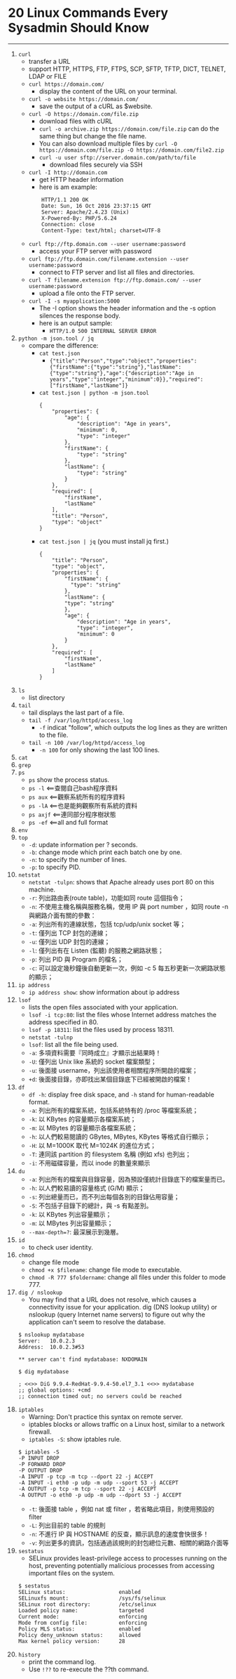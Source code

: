 # 20 Linux Commands Every Sysadmin Should Know
---

1. `curl`
	- transfer a URL
	- support HTTP, HTTPS, FTP, FTPS, SCP, SFTP, TFTP, DICT, TELNET, LDAP or FILE
	- `curl https://domain.com/`
		- display the content of the URL on your terminal.
	- `curl -o website https://domain.com/`
		- save the output of a cURL as $website.
	- `curl -O https://domain.com/file.zip`
		- download files with cURL
		- `curl -o archive.zip https://domain.com/file.zip` can do the same thing but change the file name.
		- You can also download multiple files by `curl -O https://domain.com/file.zip -O https://domain.com/file2.zip`
		- `curl -u user sftp://server.domain.com/path/to/file`
			- download files securely via SSH
	- `curl -I http://domain.com`
		- get HTTP header information
		- here is am example:
        ```
            HTTP/1.1 200 OK
		    Date: Sun, 16 Oct 2016 23:37:15 GMT
		    Server: Apache/2.4.23 (Unix)
		    X-Powered-By: PHP/5.6.24
		    Connection: close
		    Content-Type: text/html; charset=UTF-8
        ```
	- `curl ftp://ftp.domain.com --user username:password`
		- access your FTP server with password
	- `curl ftp://ftp.domain.com/filename.extension --user username:password`
		- connect to FTP server and list all files and directories.
	- `curl -T filename.extension ftp://ftp.domain.com/ --user username:password`
		- upload a file onto the FTP server.
	- `curl -I -s myapplication:5000`
		- The -I option shows the header information and the -s option silences the response body.
		- here is an output sample:
			- `HTTP/1.0 500 INTERNAL SERVER ERROR` 
2. `python -m json.tool / jq`	
	- compare the difference:
		- `cat test.json`
			- `{"title":"Person","type":"object","properties":{"firstName":{"type":"string"},"lastName":{"type":"string"},"age":{"description":"Age in years","type":"integer","minimum":0}},"required":["firstName","lastName"]}`
		- `cat test.json | python -m json.tool`
			```
            {
                "properties": {
                    "age": {
                        "description": "Age in years",
                        "minimum": 0,
                        "type": "integer"
                    },
                    "firstName": {
                        "type": "string"
                    },
                    "lastName": {
                        "type": "string"
                    }
                },
                "required": [
                    "firstName",
                    "lastName"
                ],
                "title": "Person",
                "type": "object"
            }
			```
		- `cat test.json | jq` (you must install jq first.)
			```
            {
                "title": "Person",
                "type": "object",
                "properties": {
                    "firstName": {
                      "type": "string"
                    },
                    "lastName": {
                    "type": "string"
                    },
                    "age": {
                        "description": "Age in years",
                        "type": "integer",
                        "minimum": 0
                    }
                },
                "required": [
                    "firstName",
                    "lastName"
                ]
            }
			```
3. `ls`
    - list directory 
4. `tail`
    - tail displays the last part of a file.
    - `tail -f /var/log/httpd/access_log`
        + `-f` indicat "follow", which outputs the log lines as they are written to the file.
    - `tail -n 100 /var/log/httpd/access_log`
        + `-n 100` for only showing the last 100 lines.
5. `cat`
6. `grep`
7. `ps`
    - `ps` show the process status.
    - `ps -l` <==查閱自己bash程序資料
    - `ps aux`  <==觀察系統所有的程序資料
    - `ps -lA`  <==也是能夠觀察所有系統的資料
    - `ps axjf` <==連同部分程序樹狀態
    - `ps -ef` <==all and full format
8. `env`
9. `top`
    - `-d`: update information per ? seconds.
    - `-b`: change mode which print each batch one by one.
    - `-n`: to specify the number of lines.
    - `-p`: to specify PID.
10. `netstat`
    - `netstat -tulpn`: shows that Apache already uses port 80 on this machine.
    - `-r`: 列出路由表(route table)，功能如同 route 這個指令；
    - `-n`: 不使用主機名稱與服務名稱，使用 IP 與 port number ，如同 route -n
與網路介面有關的參數：
    - `-a`: 列出所有的連線狀態，包括 tcp/udp/unix socket 等；
    - `-t`: 僅列出 TCP 封包的連線；
    - `-u`: 僅列出 UDP 封包的連線；
    - `-l`: 僅列出有在 Listen (監聽) 的服務之網路狀態；
    - `-p`: 列出 PID 與 Program 的檔名；
    - `-c`: 可以設定幾秒鐘後自動更新一次，例如 -c 5 每五秒更新一次網路狀態的顯示；
11. `ip address`
    - `ip address show`: show information about ip address
12. `lsof`
    - lists the open files associated with your application.
    - `lsof -i tcp:80`: list the files whose Internet address matches the address specified in 80.
    - `lsof -p 18311`: list the files used by process 18311.
    - `netstat -tulnp`
    - `lsof`: list all the file being used.
    - `-a`: 多項資料需要『同時成立』才顯示出結果時！
    - `-U`: 僅列出 Unix like 系統的 socket 檔案類型；
    - `-u`: 後面接 username，列出該使用者相關程序所開啟的檔案；
    - `+d`: 後面接目錄，亦即找出某個目錄底下已經被開啟的檔案！
13. `df`
    - `df -h`: display free disk space, and `-h` stand for human-readable format.
    - `-a`: 列出所有的檔案系統，包括系統特有的 /proc 等檔案系統；
    - `-k`: 以 KBytes 的容量顯示各檔案系統；
    - `-m`: 以 MBytes 的容量顯示各檔案系統；
    - `-h`: 以人們較易閱讀的 GBytes, MBytes, KBytes 等格式自行顯示；
    - `-H`: 以 M=1000K 取代 M=1024K 的進位方式；
    - `-T`: 連同該 partition 的 filesystem 名稱 (例如 xfs) 也列出；
    - `-i`: 不用磁碟容量，而以 inode 的數量來顯示
14. `du`
    - `-a`: 列出所有的檔案與目錄容量，因為預設僅統計目錄底下的檔案量而已。
    - `-h`: 以人們較易讀的容量格式 (G/M) 顯示；
    - `-s`: 列出總量而已，而不列出每個各別的目錄佔用容量；
    - `-S`: 不包括子目錄下的總計，與 -s 有點差別。
    - `-k`: 以 KBytes 列出容量顯示；
    - `-m`: 以 MBytes 列出容量顯示；
    - `--max-depth=?`: 最深展示到幾層。
15. `id`
    - to check user identity.
16. `chmod`
    - change file mode
    - `chmod +x $filename`: change file mode to executable.
    - `chmod -R 777 $foldername`: change all files under this folder to mode 777. 
17. `dig / nslookup`
    - You may find that a URL does not resolve, which causes a connectivity issue for your application. dig (DNS lookup utility) or nslookup (query Internet name servers) to figure out why the application can't seem to resolve the database.
    ```
    $ nslookup mydatabase
    Server:   10.0.2.3
    Address:  10.0.2.3#53

    ** server can't find mydatabase: NXDOMAIN
    ```
    ```
    $ dig mydatabase

    ; <<>> DiG 9.9.4-RedHat-9.9.4-50.el7_3.1 <<>> mydatabase
    ;; global options: +cmd
    ;; connection timed out; no servers could be reached
    ```
18. `iptables`
    - Warning: Don't practice this syntax on remote server.
    - iptables blocks or allows traffic on a Linux host, similar to a network firewall.
    - `iptables -S`: show iptables rule.
    ```
    $ iptables -S
    -P INPUT DROP
    -P FORWARD DROP
    -P OUTPUT DROP
    -A INPUT -p tcp -m tcp --dport 22 -j ACCEPT
    -A INPUT -i eth0 -p udp -m udp --sport 53 -j ACCEPT
    -A OUTPUT -p tcp -m tcp --sport 22 -j ACCEPT
    -A OUTPUT -o eth0 -p udp -m udp --dport 53 -j ACCEPT
    ```
    - `-t`: 後面接 table ，例如 nat 或 filter ，若省略此項目，則使用預設的 filter
    - `-L`: 列出目前的 table 的規則
    - `-n`: 不進行 IP 與 HOSTNAME 的反查，顯示訊息的速度會快很多！
    - `-v`: 列出更多的資訊，包括通過該規則的封包總位元數、相關的網路介面等
19. `sestatus`
    - SELinux provides least-privilege access to processes running on the host, preventing potentially malicious processes from accessing important files on the system.
    ```
    $ sestatus
    SELinux status:                 enabled
    SELinuxfs mount:                /sys/fs/selinux
    SELinux root directory:         /etc/selinux
    Loaded policy name:             targeted
    Current mode:                   enforcing
    Mode from config file:          enforcing
    Policy MLS status:              enabled
    Policy deny_unknown status:     allowed
    Max kernel policy version:      28
    ```
20. `history`
    - print the command log.
    - Use `!??` to re-execute the ??th command.

